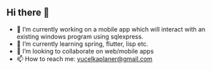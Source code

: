 ## Hi there 👋

- 🔭 I’m currently working on a mobile app which will interact with an existing windows program using sqlexpress.
- 🌱 I’m currently learning spring, flutter, lisp etc.
- 👯 I’m looking to collaborate on web/mobile apps
- 📫 How to reach me: yucelkaplaner@gmail.com
